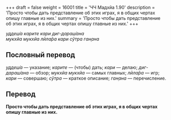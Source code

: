 +++
draft = false
weight = 16001
title = 'ЧЧ Мадхйа 1.90'
description = 'Просто чтобы дать представление об этих играх, я в общих чертах опишу главные из них.'
summary = 'Просто чтобы дать представление об этих играх, я в общих чертах опишу главные из них.'
+++

_уддеш́а карите кари диг-дараш́ана  
мукхйа мукхйа лӣла̄ра кари сӯтра ган̣ана_

## Пословный перевод

_уддеш́а_ — указание; _карите_ — (чтобы) дать; _кари_ — делаю; _диг_\-_дараш́ана_ — обзор; _мукхйа_ _мукхйа_ — самых главных; _лӣла̄ра_ — игр; _кари_ — совершаю; _сӯтра_ — краткое описание; _ган̣ана_ — перечисление.

## Перевод

**Просто чтобы дать представление об этих играх, я в общих чертах опишу главные из них.**
